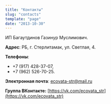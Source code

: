 ```yaml
---
title: "Контакты"
slug: "contacts"
template: "page"
date: "2013-10-30"
---
```


ИП Багаутдинов Газинур Муслимович.

**Адрес**: РБ, г. Стерлитамак, ул. Светлая, 4.

**Телефоны**:

- +7 (917) 428-37-07,
- +7 (962) 526-70-25.

**Электронная почта**: [ecovata-str@mail.ru](mailto:ecovata-str@mail.ru)

**Группа ВКонтакте:** [https://vk.com/ecovata_str](https://vk.com/ecovata_str)
